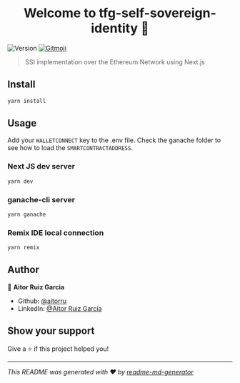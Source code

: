 <h1 align="center">Welcome to tfg-self-sovereign-identity 👋</h1>
<p>
  <img alt="Version" src="https://img.shields.io/badge/version-0.1.0-blue.svg?cacheSeconds=2592000" />
  <a href="https://gitmoji.dev">
   <img src="https://img.shields.io/badge/gitmoji-%20😜%20😍-FFDD67.svg?style=flat-square" alt="Gitmoji">
  </a>
</p>

> SSI implementation over the Ethereum Network using Next.js

## Install

```sh
yarn install
```

## Usage

Add your ```WALLETCONNECT``` key to the .env file. Check the ganache folder to see how to load the ```SMARTCONTRACTADDRESS```.

### Next JS dev server
```sh
yarn dev
```

### ganache-cli server
```sh
yarn ganache
```

### Remix IDE local connection
```sh
yarn remix
```

## Author

👤 **Aitor Ruiz Garcia**

- Github: [@aitorru](https://github.com/aitorru)
- LinkedIn: [@Aitor Ruiz García](https://www.linkedin.com/in/aitor-ruiz-garc%C3%ADa-0870121a5/)

## Show your support

Give a ⭐️ if this project helped you!

---

_This README was generated with ❤️ by [readme-md-generator](https://github.com/kefranabg/readme-md-generator)_
